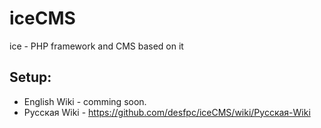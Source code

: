 # iceCMS
ice - PHP framework and CMS based on it


## Setup:

- English Wiki - comming soon.
- Русская Wiki - https://github.com/desfpc/iceCMS/wiki/Русская-Wiki

